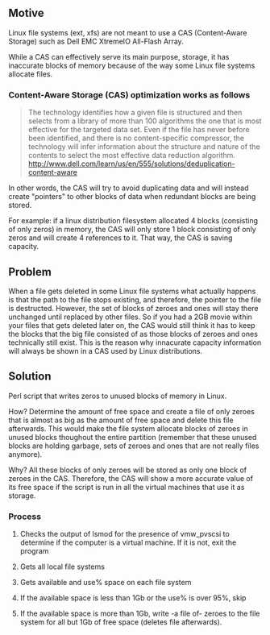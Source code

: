 ## Motive
Linux file systems (ext, xfs) are not meant to use a CAS (Content-Aware Storage) such as Dell EMC XtremeIO All-Flash Array. 

While a CAS can effectively serve its main purpose, storage, it has inaccurate blocks of memory because of the way some Linux file systems allocate files. 

### Content-Aware Storage (CAS) optimization works as follows
> The technology identifies how a given file is structured and then selects from a library of more than 100 algorithms the one that is most effective for the targeted data set. Even if the file has never before been identified, and there is no content-specific compressor, the technology will infer information about the structure and nature of the contents to select the most effective data reduction algorithm.
http://www.dell.com/learn/us/en/555/solutions/deduplication-content-aware

In other words, the CAS will try to avoid duplicating data and will instead create "pointers" to other blocks of data when redundant blocks are being stored. 

For example: if a linux distribution filesystem allocated 4 blocks (consisting of only zeros) in memory, the CAS will only store 1 block consisting of only zeros and will create 4 references to it. That way, the CAS is saving capacity.


## Problem
When a file gets deleted in some Linux file systems what actually happens is that the path to the file stops existing, and therefore, the pointer to the file is destructed. However, the set of blocks of zeroes and ones will stay there unchanged until replaced by other files. So if you had a 2GB movie within your files that gets deleted later on, the CAS would still think it has to keep the blocks that the big file consisted of as those blocks of zeroes and ones technically still exist. This is the reason why innacurate capacity information will always be shown in a CAS used by Linux distributions.


## Solution
Perl script that writes zeros to unused blocks of memory in Linux. 

How? Determine the amount of free space and create a file of only zeroes that is almost as big as the amount of free space and delete this file afterwards.
This would make the file system allocate blocks of zeroes in unused blocks thoughout the entire partition (remember that these unused blocks are holding garbage, sets of zeroes and ones that are not really files anymore).

Why? All these blocks of only zeroes will be stored as only one block of zeroes in the CAS. Therefore, the CAS will show a more accurate value of its free space if the script is run in all the virtual machines that use it as storage.


### Process
1. Checks the output of lsmod for the presence of vmw_pvscsi to determine if the computer is a virtual machine. If it is not, exit the program

2. Gets all local file systems

3. Gets available and use% space on each file system

4. If the available space is less than 1Gb or the use% is over 95%, skip

5. If the available space is more than 1Gb, write -a file of- zeroes to the file system for all but 1Gb of free space (deletes file afterwards).

